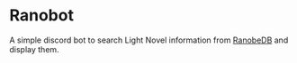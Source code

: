 # Ranobot
A simple discord bot to search Light Novel information from [RanobeDB](https://ranobedb.org) and display them.
